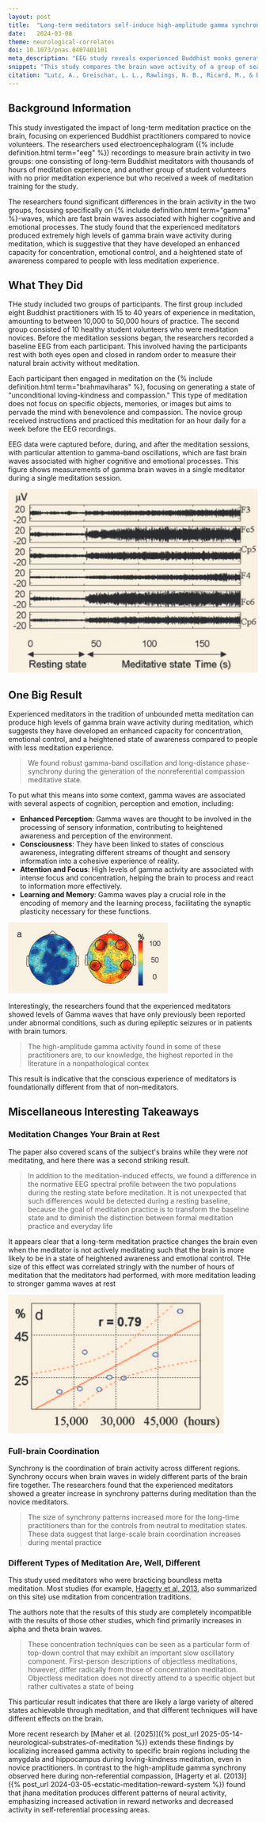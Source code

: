 ```yaml
---
layout: post
title:  "Long-term meditators self-induce high-amplitude gamma synchrony during mental practice"
date:   2024-03-08
theme: neurological-correlates
doi: 10.1073/pnas.0407401101
meta_description: "EEG study reveals experienced Buddhist monks generate extraordinary gamma brain waves during loving-kindness meditation. These high-amplitude oscillations, linked to attention and perception, correlate with meditation experience and persist outside formal practice."
snippet: "This study compares the brain wave activity of a group of seasoned meditators to that of meditation novices, both at rest and during meditation. It finds that experienced meditators generate extremely high amounts of gamma brain waves, associated with enhanced perception, consciouness, attention and memory.  These gamma waves are elevated both in- and out- side of meditation. More meditation experience is correlated with stronger gamma waves."
citation: "Lutz, A., Greischar, L. L., Rawlings, N. B., Ricard, M., & Davidson, R. J. (2004). Long-term meditators self-induce high-amplitude gamma synchrony during mental practice. In *Proceedings of the National Academy of Sciences* (Vol. 101, Issue 46, pp. 16369–16373). Proceedings of the National Academy of Sciences. [10.1073/pnas.0407401101](https://www.doi.org/10.1073/pnas.0407401101)"
---
```


## Background Information

This study investigated the impact of long-term meditation practice on the brain, focusing on experienced Buddhist practitioners compared to novice volunteers. The researchers used electroencephalogram ({% include definition.html term="eeg" %}) recordings to measure brain activity in two groups: one consisting of long-term Buddhist meditators with thousands of hours of meditation experience, and another group of student volunteers with no prior meditation experience but who received a week of meditation training for the study.

The researchers found significant differences in the brain activity in the two groups, focusing specifically on {% include definition.html term="gamma" %}-waves, which are fast brain waves associated with higher cognitive and emotional processes. The study found that the experienced meditators produced extremely high levels of gamma brain wave activity during meditation, which is suggestive that they have developed an enhanced capacity for concentration, emotional control, and a heightened state of awareness compared to people with less meditation experience.

## What They Did

THe study included two groups of participants. The first group included eight Buddhist practitioners with 15 to 40 years of experience in meditation, amounting to between 10,000 to 50,000 hours of practice. The second group consisted of 10 healthy student volunteers who were meditation novices.  Before the meditation sessions began, the researchers recorded a baseline EEG from each participant. This involved having the participants rest with both eyes open and closed in random order to measure their natural brain activity without meditation.

Each participant then engaged in meditation on the {% include definition.html term="brahmaviharas" %}, focusing on generating a state of "unconditional loving-kindness and compassion." This type of meditation does not focus on specific objects, memories, or images but aims to pervade the mind with benevolence and compassion. The novice group received instructions and practiced this meditation for an hour daily for a week before the EEG recordings.

EEG data were captured before, during, and after the meditation sessions, with particular attention to gamma-band oscillations, which are fast brain waves associated with higher cognitive and emotional processes.  This figure shows measurements of gamma brain waves in a single meditator during a single meditation session.

![Graph showing gamma wave amplitude for one meditator during a meditation session measured from four electrodes. The x-axis shows time with meditation beginning at 45 seconds, and the y-axis shows gamma-band amplitude. The graph clearly demonstrates how gamma wave amplitude increases dramatically after meditation begins and continues to rise throughout the session.](/assets/article_images/high-amplitude-gamma-synchrony/gamma.png)

## One Big Result

Experienced meditators in the tradition of unbounded metta meditation can produce high levels of gamma brain wave activity during meditation, which suggests they have developed an enhanced capacity for concentration, emotional control, and a heightened state of awareness compared to people with less meditation experience.

> We found robust gamma-band oscillation and long-distance phase-synchrony during the generation of the nonreferential compassion meditative state.

To put what this means into some context, gamma waves are associated with several aspects of cognition, perception and emotion, including:

* **Enhanced Perception**: Gamma waves are thought to be involved in the processing of sensory information, contributing to heightened awareness and perception of the environment.
* **Consciousness**: They have been linked to states of conscious awareness, integrating different streams of thought and sensory information into a cohesive experience of reality.
* **Attention and Focus**: High levels of gamma activity are associated with intense focus and concentration, helping the brain to process and react to information more effectively.
* **Learning and Memory**: Gamma waves play a crucial role in the encoding of memory and the learning process, facilitating the synaptic plasticity necessary for these functions.

![Brain topographic maps comparing gamma wave activity between novice meditators (left) and experienced meditators (right). The maps use color coding (blue to red) to show the percentage of participants in each group who exhibited at least double (2x) gamma wave amplitude during meditation compared to rest. The experienced meditators' map shows much more red and yellow areas, indicating that nearly all experienced practitioners showed significant gamma wave increases across multiple brain regions.](/assets/article_images/high-amplitude-gamma-synchrony/gamma_map.png)

Interestingly, the researchers found that the experienced meditators showed levels of Gamma waves that have only previously been reported under abnormal conditions, such as during epileptic seizures or in patients with brain tumors.

> The high-amplitude gamma activity found in some of these practitioners are, to our knowledge, the highest reported in the literature in a nonpathological contex

This result is indicative that the conscious experience of meditators is foundationally different from that of non-meditators.

## Miscellaneous Interesting Takeaways

### Meditation Changes Your Brain at Rest

The paper also covered scans of the subject's brains while they were *not* meditating, and here there was a second striking result.

> In addition to the meditation-induced effects, we found a difference in the normative EEG spectral profile between the two populations during the resting state before meditation. It is not unexpected that such differences would be detected during a resting baseline, because the goal of meditation practice is to transform the baseline state and to diminish the distinction between formal meditation practice and everyday life

It appears clear that a long-term meditation practice changes the brain even when the meditator is not actively meditating such that the brain is more likely to be in a state of heightened awareness and emotional control.  THe size of this effect was correlated stringly with the number of hours of meditation that the meditators had performed, with more meditation leading to stronger gamma waves at rest

![Scatter plot showing the correlation between meditation experience (x-axis, in hours) and baseline gamma activity (y-axis, ratio of gamma to slow wave activity) measured during rest. Each dot represents one meditator, with experience ranging from approximately 10,000 to 50,000 hours. The plot shows a strong positive correlation (r=0.69), demonstrating that more experienced meditators maintain higher gamma wave activity even when not actively meditating.](/assets/article_images/high-amplitude-gamma-synchrony/gamma_vs_experience.png)

### Full-brain Coordination

Synchrony is the coordination of brain activity across different regions.  Synchrony occurs when brain waves in widely different parts of the brain fire together.  The researchers found that the experienced meditators showed a greater increase in synchrony patterns during meditation than the novice meditators.

> The size of synchrony patterns increased more for the long-time practitioners than for the controls from neutral to meditation states. These data suggest that large-scale brain coordination increases during mental practice

### Different Types of Meditation Are, Well, Different

This study used meditators who were bracticing boundless metta meditation.  Most studies (for example, [Hagerty et al, 2013](/ecstatic-meditation-reward-system), also summarized on this site) use mditation from concentration traditions.

The authors note that the results of this study are completely incompatible with the results of those other studies, which find primarily increases in alpha and theta brain waves.

> These concentration techniques can be seen as a particular form of top-down control that may exhibit an important slow oscillatory component. First-person descriptions of objectless meditations, however, differ radically from those of concentration meditation. Objectless meditation does not directly attend to a specific object but rather cultivates a state of being

This particular result indicates that there are likely a large variety of altered states achievable through meditation, and that different techniques will have different effects on the brain.

More recent research by [Maher et al. (2025)]({% post_url 2025-05-14-neurological-substrates-of-meditation %}) extends these findings by localizing increased gamma activity to specific brain regions including the amygdala and hippocampus during loving-kindness meditation, even in novice practitioners. In contrast to the high-amplitude gamma synchrony observed here during non-referential compassion, [Hagerty et al. (2013)]({% post_url 2024-03-05-ecstatic-meditation-reward-system %}) found that jhana meditation produces different patterns of neural activity, emphasizing increased activation in reward networks and decreased activity in self-referential processing areas.